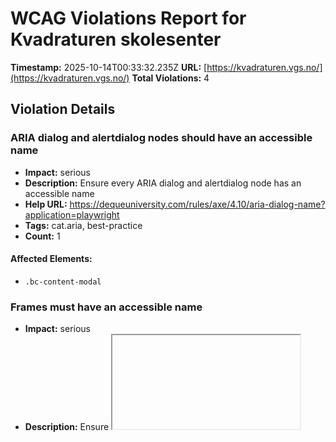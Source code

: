 # WCAG Violations Report for Kvadraturen skolesenter

**Timestamp:** 2025-10-14T00:33:32.235Z
**URL:** [https://kvadraturen.vgs.no/](https://kvadraturen.vgs.no/)
**Total Violations:** 4

## Violation Details

### ARIA dialog and alertdialog nodes should have an accessible name

- **Impact:** serious
- **Description:** Ensure every ARIA dialog and alertdialog node has an accessible name
- **Help URL:** https://dequeuniversity.com/rules/axe/4.10/aria-dialog-name?application=playwright
- **Tags:** cat.aria, best-practice
- **Count:** 1

#### Affected Elements:

- `.bc-content-modal`

### Frames must have an accessible name

- **Impact:** serious
- **Description:** Ensure <iframe> and <frame> elements have an accessible name
- **Help URL:** https://dequeuniversity.com/rules/axe/4.10/frame-title?application=playwright
- **Tags:** cat.text-alternatives, wcag2a, wcag412, section508, section508.22.i, TTv5, TT12.d, EN-301-549, EN-9.4.1.2
- **Count:** 1

#### Affected Elements:

- `iframe`

### Links must have discernible text

- **Impact:** serious
- **Description:** Ensure links have discernible text
- **Help URL:** https://dequeuniversity.com/rules/axe/4.10/link-name?application=playwright
- **Tags:** cat.name-role-value, wcag2a, wcag244, wcag412, section508, section508.22.a, TTv5, TT6.a, EN-301-549, EN-9.2.4.4, EN-9.4.1.2, ACT
- **Count:** 1

#### Affected Elements:

- `a[href$="agderfk.no/"]`

### All page content should be contained by landmarks

- **Impact:** moderate
- **Description:** Ensure all page content is contained by landmarks
- **Help URL:** https://dequeuniversity.com/rules/axe/4.10/region?application=playwright
- **Tags:** cat.keyboard, best-practice
- **Count:** 21

#### Affected Elements:

- `.visually-hidden`
- `#Sone2501`
- `#ctl00_ctl00_ctl00_innhold_MidtSone_ucSearchField_txtSearch`
- `#Sone2502`
- `#ctl00_ctl00_ctl00_innhold_MidtSone_plhZoneContainer5000`
- `#ctl00_ctl00_ctl00_innhold_MidtSone_plhZoneContainer5100`
- `#ctl00_ctl00_ctl00_innhold_MidtSone_ctl07_WebpartId_1394 > .webPartInnhold > .emnekart-text-box-list > .emnekart-text-box > .text-box > .il-heading--h2:nth-child(1)`
- `#ctl00_ctl00_ctl00_innhold_MidtSone_ctl07_WebpartId_1394 > .webPartInnhold > .emnekart-text-box-list > .emnekart-text-box > .text-box > p:nth-child(2)`
- `cc-cookie-consent-conditional-content-component:nth-child(3) > .cc-alert.cc-alert--warning > .cc-alert-content > .cc-alert-message > .cc-div:nth-child(1)`
- `.text-box > .il-heading--h3`
- `.text-box > p:nth-child(5)`
- `.il-heading--h2:nth-child(6)`
- `.il-heading--h2:nth-child(7)`
- `p:nth-child(8)`
- `cc-cookie-consent-conditional-content-component:nth-child(9) > .cc-alert.cc-alert--warning > .cc-alert-content > .cc-alert-message > .cc-div:nth-child(1)`
- `.text-box > p:nth-child(10)`
- `#ctl00_ctl00_ctl00_innhold_MidtSone_ctl08_WebpartId_1395 > .webPartTittel`
- `.container > ul`
- `.webPartBunnLink`
- `#ctl00_ctl00_ctl00_innhold_MidtSone_plhZoneContainer5500`
- `.back-to-top-button-wrapper`
